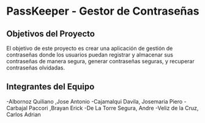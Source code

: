 # PassKeeper - Gestor de Contraseñas

## Objetivos del Proyecto

El objetivo de este proyecto es crear una aplicación de gestión de contraseñas donde los usuarios puedan registrar y almacenar sus contraseñas de manera segura, generar contraseñas seguras, y recuperar contraseñas olvidadas. 

## Integrantes del Equipo
-Albornoz Quiliano ,Jose Antonio
-Cajamalqui Davila, Josemaria Piero
-Carbajal Paccori ,Brayan Erick
-De La Torre Segura, Andre
-Veliz de la Cruz, Carlos Adrian
